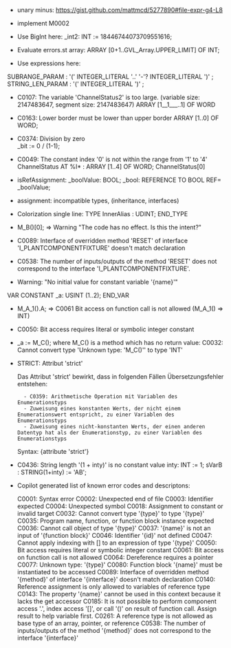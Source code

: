 - unary minus: https://gist.github.com/mattmcd/5277890#file-expr-g4-L8

- implement M0002

- Use BigInt here: _int2:                  INT             := 18446744073709551616;

- Evaluate errors.st
 array: ARRAY [0+1..GVL_Array.UPPER_LIMIT] OF INT;

- Use expressions here:

SUBRANGE_PARAM      : '(' INTEGER_LITERAL '..' '-'? INTEGER_LITERAL ')' ;
STRING_LEN_PARAM    : '(' INTEGER_LITERAL ')' ;

- C0107: The variable 'ChannelStatus2' is too large. (variable size: 2147483647, segment size: 2147483647)
ARRAY [1__1___..1] OF WORD

- C0163: Lower border must be lower than upper border
ARRAY [1..0] OF WORD;

- C0374: Division by zero	
_bit := 0 / (1-1);

- C0049: The constant index '0' is not within the range from '1' to '4'
ChannelStatus	AT %I* : ARRAY [1..4] OF WORD;
ChannelStatus[0]

- isRefAssignment: 
    _boolValue: BOOL;
    _bool: REFERENCE TO BOOL REF= _boolValue;

- assignment: incompatible types, (inheritance, interfaces)

- Colorization single line: TYPE InnerAlias : UDINT; END_TYPE

- M_B()[0]; => Warning "The code has no effect. Is this the intent?"

- C0089: Interface of overridden method 'RESET' of interface 'I_PLANTCOMPONENTFIXTURE' doesn't match declaration

- C0538: The number of inputs/outputs of the method 'RESET' does not correspond to the interface 'I_PLANTCOMPONENTFIXTURE'.

- Warning: "No initial value for constant variable '{name}'"

VAR CONSTANT
	_a: USINT (1..2);
END_VAR

- M_A_1().A; => C0061 Bit access on function call is not allowed (M_A_1() => INT)
- C0050: Bit access requires literal or symbolic integer constant

- _a := M_C(); where M_C() is a method which has no return value: C0032: Cannot convert type 'Unknown type: 'M_C()'' to type 'INT'


- STRICT:
    Attribut 'strict'

    Das Attribut 'strict' bewirkt, dass in folgenden Fällen Übersetzungsfehler entstehen:

        - C0359: Arithmetische Operation mit Variablen des Enumerationstyps
        - Zuweisung eines konstanten Werts, der nicht einem Enumerationswert entspricht, zu einer Variablen des Enumerationstyps
        - Zuweisung eines nicht-konstanten Werts, der einen anderen Datentyp hat als der Enumerationstyp, zu einer Variablen des Enumerationstyps

    Syntax: {attribute 'strict'}

- C0436: String length '(1 + inty)' is no constant value
  inty: INT := 1;
  sVarB : STRING(1+inty) := 'AB';

- Copilot generated list of known error codes and descriptons:

  C0001: Syntax error
  C0002: Unexpected end of file
  C0003: Identifier expected
  C0004: Unexpected symbol
  C0018: Assignment to constant or invalid target
  C0032: Cannot convert type '{type}' to type '{type}'
  C0035: Program name, function, or function block instance expected
  C0036: Cannot call object of type '{type}'
  C0037: '{name}' is not an input of '{function block}'
  C0046: Identifier '{id}' not defined
  C0047: Cannot apply indexing with [] to an expression of type '{type}'
  C0050: Bit access requires literal or symbolic integer constant
  C0061: Bit access on function call is not allowed
  C0064: Dereference requires a pointer
  C0077: Unknown type: '{type}'
  C0080: Function block '{name}' must be instantiated to be accessed
  C0089: Interface of overridden method '{method}' of interface '{interface}' doesn't match declaration
  C0140: Reference assignment is only allowed to variables of reference type
  C0143: The property '{name}' cannot be used in this context because it lacks the get accessor
  C0185: It is not possible to perform component access '.', index access '[]', or call '()' on result of function call. Assign result to help variable first.
  C0261: A reference type is not allowed as base type of an array, pointer, or reference
  C0538: The number of inputs/outputs of the method '{method}' does not correspond to the interface '{interface}'